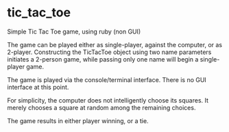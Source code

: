 # tic_tac_toe
Simple Tic Tac Toe game, using ruby (non GUI)

The game can be played either as single-player, against the computer, or as 2-player.  Constructing the TicTacToe object using two name parameters initiates a 2-person game, while passing only one name will begin a single-player game.

The game is played via the console/terminal interface.  There is no GUI interface at this point.  

For simplicity, the computer does not intelligently choose its squares.  It merely chooses a square at random among the remaining choices.  

The game results in either player winning, or a tie.

 
